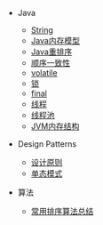 * Java
  * [String](/java/base/String.md)
  * [Java内存模型](/java/concurrence/javamemorymodel.md)
  * [Java重排序](/java/concurrence/javareorder.md)
  * [顺序一致性](/java/concurrence/ordinalconsistency.md)
  * [volatile](/java/concurrence/volatile.md)
  * [锁](/java/concurrence/lock.md)
  * [final](/java/concurrence/final.md)
  * [线程](/java/concurrence/thread.md)
  * [线程池](/java/concurrence/executor.md)
  * [JVM内存结构](/java/jvm/jvmmemorystructure.md)

* Design Patterns
  * [设计原则](/design/philosophy.md)
  * [单态模式](/design/singleton.md)

* 算法
  * [常用排序算法总结](/algorithm/summary.md)